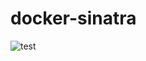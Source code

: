 # docker-sinatra

![test](https://github.com/joecodemonkey/docker-sinatra/actions/workflows/push.yml/badge.svg)

